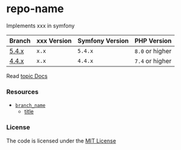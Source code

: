 # repo-name
Implements xxx in symfony

| Branch            | xxx Version | Symfony Version | PHP Version     |
|-------------------|-------------|-----------------|-----------------|
| [5.4.x][branch_url] | `x.x`       | `5.4.x`         | `8.0` or higher |
| [4.4.x][branch_url] | `x.x`       | `4.4.x`         | `7.4` or higher |


Read [topic Docs](xxx)


### Resources  
- [`branch_name`](branch_url)
  - [title](url)


### License
The code is licensed under the [MIT License][license]


[license]: https://github.com/habibun/repo-name/blob/main/LICENSE
[branch_url]: https://github.com/habibun/repo-name/tree/branch-name
